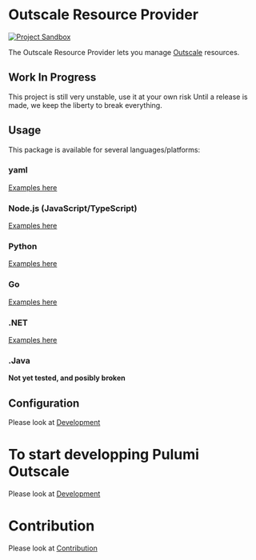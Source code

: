 # Outscale Resource Provider
[![Project Sandbox](https://docs.outscale.com/fr/userguide/_images/Project-Sandbox-yellow.svg)](https://docs.outscale.com/en/userguide/Open-Source-Projects.html)

The Outscale Resource Provider lets you manage [Outscale](https://fr.outscale.com/api-outscale/) resources.

## Work In Progress

This project is still very unstable, use it at your own risk
Until a release is made, we keep the liberty to break everything.

## Usage

This package is available for several languages/platforms:

### yaml

[Examples here](https://github.com/outscale/pulumi-outscale/tree/master/examples/yaml)

### Node.js (JavaScript/TypeScript)

[Examples here](https://github.com/outscale/pulumi-outscale/tree/master/examples/ts)


### Python

[Examples here](https://github.com/outscale/pulumi-outscale/tree/master/examples/python)


### Go

[Examples here](https://github.com/outscale/pulumi-outscale/tree/master/examples/go/)


### .NET

[Examples here](https://github.com/outscale/pulumi-outscale/tree/master/examples/)

### .Java

__Not yet tested, and posibly broken__


## Configuration

Please look at [Development](./docs/installation-configuration.md)

# To start developping Pulumi Outscale
Please look at [Development](./docs/developement.md)

# Contribution
Please look at [Contribution](./docs/contributing.md)




